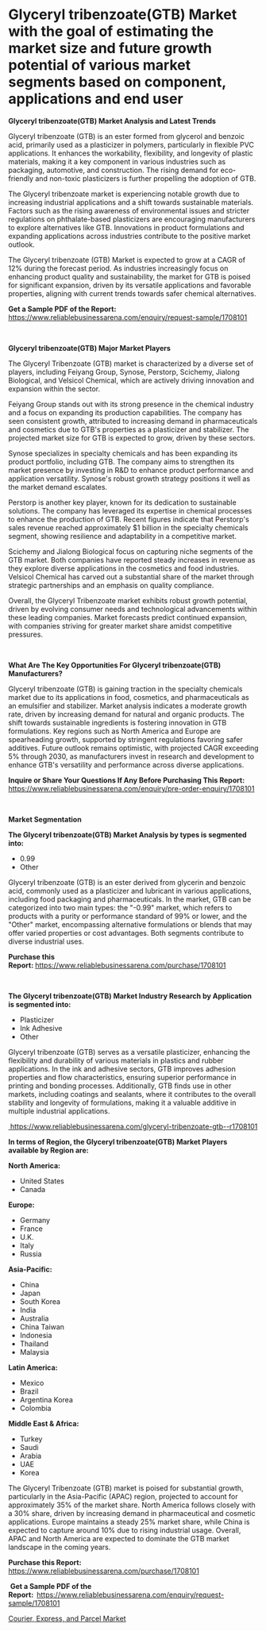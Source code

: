<p><h1>Glyceryl tribenzoate(GTB) Market with the goal of estimating the market size and future growth potential of various market segments based on component, applications and end user</h1></p><p><strong>Glyceryl tribenzoate(GTB) Market Analysis and Latest Trends</strong></p>
<p><p>Glyceryl tribenzoate (GTB) is an ester formed from glycerol and benzoic acid, primarily used as a plasticizer in polymers, particularly in flexible PVC applications. It enhances the workability, flexibility, and longevity of plastic materials, making it a key component in various industries such as packaging, automotive, and construction. The rising demand for eco-friendly and non-toxic plasticizers is further propelling the adoption of GTB.</p><p>The Glyceryl tribenzoate market is experiencing notable growth due to increasing industrial applications and a shift towards sustainable materials. Factors such as the rising awareness of environmental issues and stricter regulations on phthalate-based plasticizers are encouraging manufacturers to explore alternatives like GTB. Innovations in product formulations and expanding applications across industries contribute to the positive market outlook. </p><p>The Glyceryl tribenzoate (GTB) Market is expected to grow at a CAGR of 12% during the forecast period. As industries increasingly focus on enhancing product quality and sustainability, the market for GTB is poised for significant expansion, driven by its versatile applications and favorable properties, aligning with current trends towards safer chemical alternatives.</p></p>
<p><strong>Get a Sample PDF of the Report:&nbsp;</strong> <a href="https://www.reliablebusinessarena.com/enquiry/request-sample/1708101?utm_campaign=3535&utm_medium=2&utm_source=Github&utm_content=ia&utm_term=25032025&utm_id=glyceryl-tribenzoategtb">https://www.reliablebusinessarena.com/enquiry/request-sample/1708101</a></p>
<p>&nbsp;</p>
<p><strong>Glyceryl tribenzoate(GTB) Major Market Players</strong></p>
<p><p>The Glyceryl Tribenzoate (GTB) market is characterized by a diverse set of players, including Feiyang Group, Synose, Perstorp, Scichemy, Jialong Biological, and Velsicol Chemical, which are actively driving innovation and expansion within the sector.</p><p>Feiyang Group stands out with its strong presence in the chemical industry and a focus on expanding its production capabilities. The company has seen consistent growth, attributed to increasing demand in pharmaceuticals and cosmetics due to GTB's properties as a plasticizer and stabilizer. The projected market size for GTB is expected to grow, driven by these sectors.</p><p>Synose specializes in specialty chemicals and has been expanding its product portfolio, including GTB. The company aims to strengthen its market presence by investing in R&D to enhance product performance and application versatility. Synose's robust growth strategy positions it well as the market demand escalates.</p><p>Perstorp is another key player, known for its dedication to sustainable solutions. The company has leveraged its expertise in chemical processes to enhance the production of GTB. Recent figures indicate that Perstorp's sales revenue reached approximately $1 billion in the specialty chemicals segment, showing resilience and adaptability in a competitive market.</p><p>Scichemy and Jialong Biological focus on capturing niche segments of the GTB market. Both companies have reported steady increases in revenue as they explore diverse applications in the cosmetics and food industries. Velsicol Chemical has carved out a substantial share of the market through strategic partnerships and an emphasis on quality compliance.</p><p>Overall, the Glyceryl Tribenzoate market exhibits robust growth potential, driven by evolving consumer needs and technological advancements within these leading companies. Market forecasts predict continued expansion, with companies striving for greater market share amidst competitive pressures.</p></p>
<p>&nbsp;</p>
<p><strong>What Are The Key Opportunities For Glyceryl tribenzoate(GTB) Manufacturers?</strong></p>
<p><p>Glyceryl tribenzoate (GTB) is gaining traction in the specialty chemicals market due to its applications in food, cosmetics, and pharmaceuticals as an emulsifier and stabilizer. Market analysis indicates a moderate growth rate, driven by increasing demand for natural and organic products. The shift towards sustainable ingredients is fostering innovation in GTB formulations. Key regions such as North America and Europe are spearheading growth, supported by stringent regulations favoring safer additives. Future outlook remains optimistic, with projected CAGR exceeding 5% through 2030, as manufacturers invest in research and development to enhance GTB's versatility and performance across diverse applications.</p></p>
<p><strong>Inquire or Share Your Questions If Any Before Purchasing This Report:</strong> <a href="https://www.reliablebusinessarena.com/enquiry/pre-order-enquiry/1708101?utm_campaign=3535&utm_medium=2&utm_source=Github&utm_content=ia&utm_term=25032025&utm_id=glyceryl-tribenzoategtb">https://www.reliablebusinessarena.com/enquiry/pre-order-enquiry/1708101</a></p>
<p>&nbsp;</p>
<p><strong>Market Segmentation</strong></p>
<p><strong>The Glyceryl tribenzoate(GTB) Market Analysis by types is segmented into:</strong></p>
<p><ul><li>0.99</li><li>Other</li></ul></p>
<p><p>Glyceryl tribenzoate (GTB) is an ester derived from glycerin and benzoic acid, commonly used as a plasticizer and lubricant in various applications, including food packaging and pharmaceuticals. In the market, GTB can be categorized into two main types: the "-0.99" market, which refers to products with a purity or performance standard of 99% or lower, and the "Other" market, encompassing alternative formulations or blends that may offer varied properties or cost advantages. Both segments contribute to diverse industrial uses.</p></p>
<p><strong>Purchase this Report:&nbsp;</strong><a href="https://www.reliablebusinessarena.com/purchase/1708101?utm_campaign=3535&utm_medium=2&utm_source=Github&utm_content=ia&utm_term=25032025&utm_id=glyceryl-tribenzoategtb">https://www.reliablebusinessarena.com/purchase/1708101</a></p>
<p>&nbsp;</p>
<p><strong>The Glyceryl tribenzoate(GTB) Market Industry Research by Application is segmented into:</strong></p>
<p><ul><li>Plasticizer</li><li>Ink Adhesive</li><li>Other</li></ul></p>
<p><p>Glyceryl tribenzoate (GTB) serves as a versatile plasticizer, enhancing the flexibility and durability of various materials in plastics and rubber applications. In the ink and adhesive sectors, GTB improves adhesion properties and flow characteristics, ensuring superior performance in printing and bonding processes. Additionally, GTB finds use in other markets, including coatings and sealants, where it contributes to the overall stability and longevity of formulations, making it a valuable additive in multiple industrial applications.</p></p>
<p><a href="https://www.reliablebusinessarena.com/glyceryl-tribenzoate-gtb--r1708101?utm_campaign=3535&utm_medium=2&utm_source=Github&utm_content=ia&utm_term=25032025&utm_id=glyceryl-tribenzoategtb">&nbsp;https://www.reliablebusinessarena.com/glyceryl-tribenzoate-gtb--r1708101</a></p>
<p><strong>In terms of Region, the Glyceryl tribenzoate(GTB) Market Players available by Region are:</strong></p>
<p>
    <p> <strong> North America: </strong>
        <ul>
            <li>United States</li>
            <li>Canada</li>
        </ul>
        </p> 
    <p> <strong> Europe: </strong>
        <ul>
            <li>Germany</li>
            <li>France</li>
            <li>U.K.</li>
            <li>Italy</li>
            <li>Russia</li>
        </ul>
        </p> 
    <p> <strong> Asia-Pacific: </strong>
        <ul>
            <li>China</li>
            <li>Japan</li>
            <li>South Korea</li>
            <li>India</li>
            <li>Australia</li>
            <li>China Taiwan</li>
            <li>Indonesia</li>
            <li>Thailand</li>
            <li>Malaysia</li>
        </ul>
        </p> 
    <p> <strong> Latin America: </strong>
        <ul>
            <li>Mexico</li>
            <li>Brazil</li>
            <li>Argentina Korea</li>
            <li>Colombia</li>
        </ul>
        </p> 
    <p> <strong> Middle East & Africa: </strong>
        <ul>
            <li>Turkey</li>
            <li>Saudi</li>
            <li>Arabia</li>
            <li>UAE</li>
            <li>Korea</li>
        </ul>
    </p>
    </p>
<p><p>The Glyceryl Tribenzoate (GTB) market is poised for substantial growth, particularly in the Asia-Pacific (APAC) region, projected to account for approximately 35% of the market share. North America follows closely with a 30% share, driven by increasing demand in pharmaceutical and cosmetic applications. Europe maintains a steady 25% market share, while China is expected to capture around 10% due to rising industrial usage. Overall, APAC and North America are expected to dominate the GTB market landscape in the coming years.</p></p>
<p><strong>Purchase this Report: </strong><a href="https://www.reliablebusinessarena.com/purchase/1708101?utm_campaign=3535&utm_medium=2&utm_source=Github&utm_content=ia&utm_term=25032025&utm_id=glyceryl-tribenzoategtb">https://www.reliablebusinessarena.com/purchase/1708101</a></p>
<p>&nbsp;<strong>Get a Sample PDF of the Report:&nbsp;&nbsp;</strong><a href="https://www.reliablebusinessarena.com/enquiry/request-sample/1708101?utm_campaign=3535&utm_medium=2&utm_source=Github&utm_content=ia&utm_term=25032025&utm_id=glyceryl-tribenzoategtb">https://www.reliablebusinessarena.com/enquiry/request-sample/1708101</a></p>
<p><strong></strong></p>
<p><p><a href="https://github.com/yepezkommakp/Market-Research-Report-List-1/blob/main/courier-express-and-parcel-market.md?utm_campaign=3535&utm_medium=2&utm_source=Github&utm_content=ia&utm_term=25032025&utm_id=glyceryl-tribenzoategtb">Courier, Express, and Parcel Market</a></p></p>